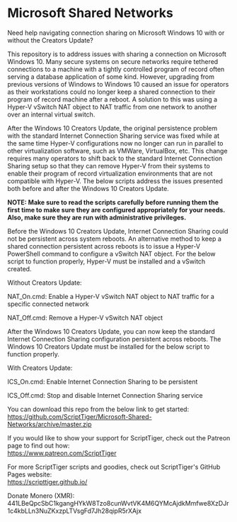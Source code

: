# Microsoft Shared Networks
Need help navigating connection sharing on Microsoft Windows 10 with or without the Creators Update?

This repository is to address issues with sharing a connection on Microsoft Windows 10. Many secure systems on secure networks require tethered connections to a machine with a tightly controlled program of record often serving a database application of some kind. However, upgrading from previous versions of Windows to Windows 10 caused an issue for operators as their workstations could no longer keep a shared connection to their program of record machine after a reboot. A solution to this was using a Hyper-V vSwitch NAT object to NAT traffic from one network to another over an internal virtual switch.

After the Windows 10 Creators Update, the original persistence problem with the standard Internet Connection Sharing service was fixed while at the same time Hyper-V configurations now no longer can run in parallel to other virtualization software, such as VMWare, VirtualBox, etc. This change requires many operators to shift back to the standard Internet Connection Sharing setup so that they can remove Hyper-V from their systems to enable their program of record virtualization environments that are not compatible with Hyper-V. The below scripts address the issues presented both before and after the Windows 10 Creators Update.

**NOTE: Make sure to read the scripts carefully before running them the first time to make sure they are configured appropriately for your needs. Also, make sure they are run with administrative privileges.**

Before the Windows 10 Creators Update, Internet Connection Sharing could not be persistent across system reboots. An alternative method to keep a shared connection persistent across reboots is to issue a Hyper-V PowerShell command to configure a vSwitch NAT object. For the below script to function properly, Hyper-V must be installed and a vSwitch created.

Without Creators Update:

NAT_On.cmd: Enable a Hyper-V vSwitch NAT object to NAT traffic for a specific connected network

NAT_Off.cmd: Remove a Hyper-V vSwitch NAT object

After the Windows 10 Creators Update, you can now keep the standard Internet Connection Sharing configuration persistent across reboots. The Windows 10 Creators Update must be installed for the below script to function properly.

With Creators Update:

ICS_On.cmd: Enable Internet Connection Sharing to be persistent

ICS_Off.cmd: Stop and disable Internet Connection Sharing service

You can download this repo from the below link to get started:  
https://github.com/ScriptTiger/Microsoft-Shared-Networks/archive/master.zip

If you would like to show your support for ScriptTiger, check out the Patreon page to find out how:  
https://www.patreon.com/ScriptTiger

For more ScriptTiger scripts and goodies, check out ScriptTiger's GitHub Pages website:  
https://scripttiger.github.io/

Donate Monero (XMR): 441LBeQpcSbC1kgangHYkW8Tzo8cunWvtVK4M6QYMcAjdkMmfwe8XzDJr1c4kbLLn3NuZKxzpLTVsgFd7Jh28qipR5rXAjx
